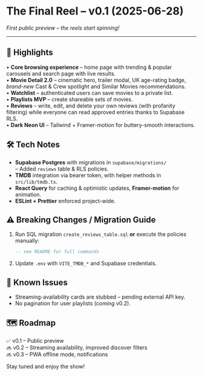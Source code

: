 # The Final Reel – v0.1 (2025-06-28)

_First public preview – the reels start spinning!_

---

## 🚀 Highlights

• **Core browsing experience** – home page with trending & popular carousels and search page with live results.  
• **Movie Detail 2.0** – cinematic hero, trailer modal, UK age-rating badge, _brand-new_ Cast & Crew spotlight and Similar Movies recommendations.  
• **Watchlist** – authenticated users can save movies to a private list.  
• **Playlists MVP** – create shareable sets of movies.  
• **Reviews** – write, edit, and delete your own reviews (with profanity filtering) while everyone can read approved entries thanks to Supabase RLS.  
• **Dark Neon UI** – Tailwind + Framer-motion for buttery-smooth interactions.

## 🛠  Tech Notes

* **Supabase Postgres** with migrations in `supabase/migrations/`  
  – Added `reviews` table & RLS policies.  
* **TMDB** integration via bearer token, with helper methods in `src/lib/tmdb.ts`.  
* **React Query** for caching & optimistic updates, **Framer-motion** for animation.  
* **ESLint + Prettier** enforced project-wide.

## ⚠️ Breaking Changes / Migration Guide

1. Run SQL migration `create_reviews_table.sql` **or** execute the policies manually:
   ```sql
   -- see README for full commands
   ```
2. Update `.env` with `VITE_TMDB_*` and Supabase credentials.

## 🐞 Known Issues

* Streaming-availability cards are stubbed – pending external API key.
* No pagination for user playlists (coming v0.2).

## 🗺️ Roadmap

✅ v0.1 – Public preview  
🔜 v0.2 – Streaming availability, improved discover filters  
🔜 v0.3 – PWA offline mode, notifications  

Stay tuned and enjoy the show! 